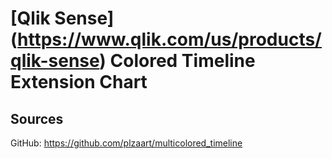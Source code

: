 # [Qlik Sense] (https://www.qlik.com/us/products/qlik-sense) Colored Timeline Extension Chart












##  Sources
GitHub: https://github.com/plzaart/multicolored_timeline
